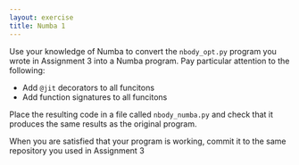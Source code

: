 ```yaml
---
layout: exercise
title: Numba 1
---
```


Use your knowledge of Numba to convert the `nbody_opt.py` program you wrote in Assignment 3 into a Numba program. Pay particular attention
to the following:

* Add `@jit` decorators to all funcitons
* Add function signatures to all funcitons

Place the resulting code in a file called `nbody_numba.py` and check that it produces the same results as the original program.

When you are satisfied that your program is working, commit it to the same repository you used in Assignment 3
